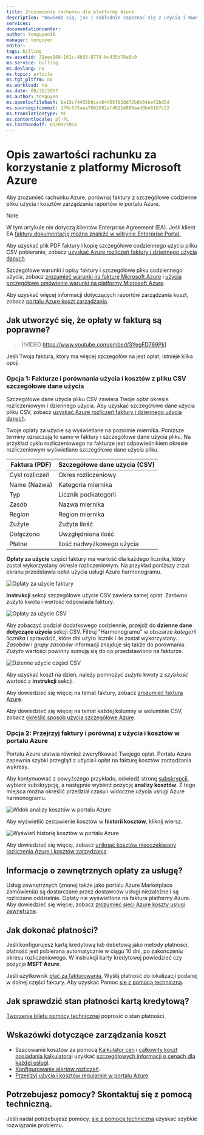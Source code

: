 ```yaml
---
title: Zrozumienie rachunku dla platformy Azure
description: "Dowiedz się, jak i dokładnie zapoznać się z użycia i Kwota rachunku dla subskrypcji platformy Azure"
services: 
documentationcenter: 
author: tonguyen10
manager: tonguyen
editor: 
tags: billing
ms.assetid: 32eea268-161c-4b93-8774-bc435d78a8c9
ms.service: billing
ms.devlang: na
ms.topic: article
ms.tgt_pltfrm: na
ms.workload: na
ms.date: 08/31/2017
ms.author: tonguyen
ms.openlocfilehash: be15c74456b0cec64455f03dd72b8b64eef2bd5d
ms.sourcegitcommit: 176c575aea7602682afd6214880aad0be6167c52
ms.translationtype: MT
ms.contentlocale: pl-PL
ms.lasthandoff: 01/09/2018
---
```

# <a name="understand-your-bill-for-microsoft-azure"></a>Opis zawartości rachunku za korzystanie z platformy Microsoft Azure
Aby zrozumieć rachunku Azure, porównaj faktury z szczegółowe codzienne pliku użycia i kosztów zarządzania raportów w portalu Azure.

>[!NOTE]
>W tym artykule nie dotyczą klientów Enterprise Agreement (EA). Jeśli klient EA [faktury dokumentację można znaleźć w witrynie Enterprise Portal.](https://ea.azure.com/helpdocs/understandingYourInvoice)  

Aby uzyskać plik PDF faktury i kopię szczegółowe codziennego użycia pliku CSV pobieranie, zobacz [uzyskać Azure rozliczeń faktury i dziennego użycia danych](billing-download-azure-invoice-daily-usage-date.md). 

Szczegółowe warunki i opisy faktury i szczegółowe pliku codziennego użycia, zobacz [zrozumieć warunki na fakturę Microsoft Azure](billing-understand-your-invoice.md) i [użycia szczegółowe omówienie warunki na platformy Microsoft Azure](billing-understand-your-usage.md). 

Aby uzyskać więcej informacji dotyczących raportów zarządzania koszt, zobacz [portalu Azure koszt zarządzania](https://docs.microsoft.com/azure/billing/billing-getting-started).

## <a name="charges"></a>Jak utworzyć się, że opłaty w fakturą są poprawne?

>[!VIDEO https://www.youtube.com/embed/3YegFD769Pk]

Jeśli Twoja faktura, który ma więcej szczegółów na jest opłat, istnieje kilka opcji.

### <a name="option-1-review-your-invoice-and-compare-the-usage-and-costs-with-the-detailed-usage-csv-file"></a>Opcja 1: Fakturze i porównania użycia i kosztów z pliku CSV szczegółowe dane użycia

Szczegółowe dane użycia pliku CSV zawiera Twoje opłat okresie rozliczeniowym i dziennego użycia. Aby uzyskać szczegółowe dane użycia pliku CSV, zobacz [uzyskać Azure rozliczeń faktury i dziennego użycia danych](https://docs.microsoft.com/azure/billing/billing-download-azure-invoice-daily-usage-date).

Twoje opłaty za użycie są wyświetlane na poziomie miernika. Poniższe terminy oznaczają to samo w faktury i szczegółowe dane użycia pliku. Na przykład cyklu rozliczeniowego na fakturze jest odpowiednikiem okresie rozliczeniowym wyświetlane szczegółowe dane użycia pliku.

 | Faktura (PDF) | Szczegółowe dane użycia (CSV)|
 | --- | --- |
|Cykl rozliczeń | Okres rozliczeniowy |
 |Name (Nazwa) |Kategoria miernika |
 |Typ |Licznik podkategorii |
 |Zasób |Nazwa miernika |
 |Region |Region miernika |
 |Zużyte |Zużyta ilość |
 |Dołączono |Uwzględniona ilość |
 |Płatne |Ilość nadwyżkowego użycia |

**Opłaty za użycie** części faktury ma wartość dla każdego licznika, który został wykorzystany okresie rozliczeniowym. Na przykład poniższy zrzut ekranu przedstawia opłat użycia usługi Azure harmonogramu.

![Opłaty za użycie faktury](./media/billing-understand-your-bill/1.png)

**Instrukcji** sekcji szczegółowe użycie CSV zawiera samej opłat. Zarówno *zużyto* kwota i *wartość* odpowiada faktury.

![Opłaty za użycie CSV](./media/billing-understand-your-bill/2.png)

Aby zobaczyć podział dodatkowego codziennie, przejdź do **dzienne dane dotyczące użycia** sekcji CSV. Filtruj "Harmonogramu" w obszarze *kategorii licznika* i sprawdzić, które dni użyto licznik i ile został wykorzystany. *Zasobów* i *grupy zasobów* informacji znajduje się także do porównania. *Zużyto* wartości powinny sumują się do co przedstawiono na fakturze.

![Dzienne użycie części CSV](./media/billing-understand-your-bill/3.png)

Aby uzyskać koszt na dzień, należy pomnożyć *zużyto* kwoty z *szybkość* wartość z **instrukcji** sekcji.

Aby dowiedzieć się więcej na temat faktury, zobacz [zrozumieć faktura Azure](billing-understand-your-invoice.md).

Aby dowiedzieć się więcej na temat każdej kolumny w woluminie CSV, zobacz [określić sposób użycia szczegółowe Azure](billing-understand-your-invoice.md).

### <a name="option-2-review-your-invoice-and-compare-with-the-usage-and-costs-in-the-azure-portal"></a>Opcja 2: Przejrzyj faktury i porównaj z użycia i kosztów w portalu Azure

Portalu Azure ułatwia również zweryfikować Twojego opłat. Portalu Azure zapewnia szybki przegląd z użycia i opłat na fakturę kosztów zarządzania wykresy.

Aby kontynuować z powyższego przykładu, odwiedź stronę [subskrypcji](https://portal.azure.com/#blade/Microsoft_Azure_Billing/SubscriptionsBlade), wybierz subskrypcję, a następnie wybierz pozycję **analizy kosztów**. Z tego miejsca można określić przedział czasu i widoczne użycia usługi Azure harmonogramu.

![Widok analizy kosztów w portalu Azure](./media/billing-understand-your-bill/4.png)

Aby wyświetlić zestawienie kosztów w **historii kosztów**, kliknij wiersz.

![Wyświetl historię kosztów w portalu Azure](./media/billing-understand-your-bill/5.png)

Aby dowiedzieć się więcej, zobacz [uniknąć kosztów nieoczekiwany rozliczenia Azure i kosztów zarządzania](billing-getting-started.md#costs).

## <a name="external"></a>Informacje o zewnętrznych opłaty za usługę?
Usług zewnętrznych (znanej także jako portalu Azure Marketplace zamówienia) są dostarczane przez dostawców usługi niezależne i są rozliczane oddzielnie. Opłaty nie wyświetlone na faktura platformy Azure. Aby dowiedzieć się więcej, zobacz [zrozumieć sieci Azure koszty usługi zewnętrzne](billing-understand-your-azure-marketplace-charges.md).

## <a name="payment"></a>Jak dokonać płatności?

Jeśli konfigurujesz kartą kredytową lub debetową jako metody płatności, płatność jest pobierana automatycznie w ciągu 10 dni, po zakończeniu okresu rozliczeniowego. W instrukcji karty kredytowej powiedzieć czy pozycja **MSFT Azure**.

Jeśli użytkownik [płać za fakturowania](billing-how-to-pay-by-invoice.md), Wyślij płatność do lokalizacji podanej w dolnej części faktury. Aby uzyskać Pomoc [się z pomocą techniczną](https://portal.azure.com/?#blade/Microsoft_Azure_Support/HelpAndSupportBlade).

## <a name="how-do-i-check-the-status-of-a-payment-made-by-credit-card"></a>Jak sprawdzić stan płatności kartą kredytową?

[Tworzenie biletu pomocy technicznej](https://portal.azure.com/?#blade/Microsoft_Azure_Support/HelpAndSupportBlade) poprosić o stan płatności. 

## <a name="tips-for-cost-management"></a>Wskazówki dotyczące zarządzania koszt
- Szacowanie kosztów za pomocą [Kalkulator cen](https://azure.microsoft.com/pricing/calculator/) i [całkowity koszt posiadania kalkulatora](https://aka.ms/azure-tco-calculator)i uzyskać [szczegółowych informacji o cenach dla każdej usługi](https://azure.microsoft.com/en-us/pricing/).
- [Konfigurowanie alertów rozliczeń](billing-set-up-alerts.md).
- [Przejrzyj użycia i kosztów regularnie w portalu Azure](billing-getting-started.md#costs).

## <a name="need-help-contact-support"></a>Potrzebujesz pomocy? Skontaktuj się z pomocą techniczną.

Jeśli nadal potrzebujesz pomocy, [się z pomocą techniczną](https://portal.azure.com/?#blade/Microsoft_Azure_Support/HelpAndSupportBlade) uzyskać szybkie rozwiązanie problemu.
